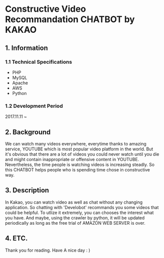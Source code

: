 Constructive Video Recommandation CHATBOT by KAKAO
===================================================




## 1. Information


### 1.1 Technical Specifications
- PHP
- MySQL
- Apache
- AWS
- Python

### 1.2 Development Period
2017.11.11 ~ 


## 2. Background

	
  We can watch many videos everywhere, everytime thanks to amazing service, YOUTUBE which is most popular video platform in the world. But it's obvious that there are a lot of videos you could never watch until you die and might contain inappropriate or offensive content in YOUTUBE. Nevertheless, the time people is watching videos is increasing steadly. So this CHATBOT helps people who is spending time chose in constructive way. 



## 3. Description

  In Kakao, you can watch video as well as chat without any changing application. So chatting with 'Develobot' recommands you some videos that could be helpful. To utlize it extremely, you can chooses the interest what you have. And maybe, using the crawler by python, it will be updated periodically as long as the free trial of AMAZON WEB SERVER is over.




## 4. ETC.


Thank you for reading.
Have A nice day : ) 
   
